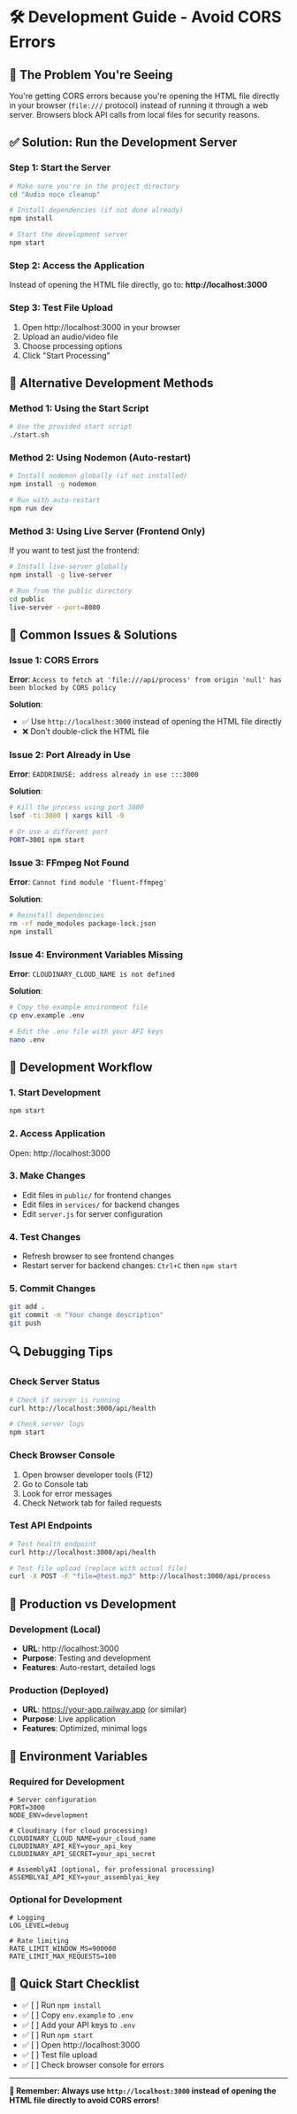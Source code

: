 # 🛠️ Development Guide - Avoid CORS Errors

## 🚨 **The Problem You're Seeing**

You're getting CORS errors because you're opening the HTML file directly in your browser (`file:///` protocol) instead of running it through a web server. Browsers block API calls from local files for security reasons.

## ✅ **Solution: Run the Development Server**

### **Step 1: Start the Server**
```bash
# Make sure you're in the project directory
cd "Audio noce cleanup"

# Install dependencies (if not done already)
npm install

# Start the development server
npm start
```

### **Step 2: Access the Application**
Instead of opening the HTML file directly, go to:
**http://localhost:3000**

### **Step 3: Test File Upload**
1. Open http://localhost:3000 in your browser
2. Upload an audio/video file
3. Choose processing options
4. Click "Start Processing"

## 🔧 **Alternative Development Methods**

### **Method 1: Using the Start Script**
```bash
# Use the provided start script
./start.sh
```

### **Method 2: Using Nodemon (Auto-restart)**
```bash
# Install nodemon globally (if not installed)
npm install -g nodemon

# Run with auto-restart
npm run dev
```

### **Method 3: Using Live Server (Frontend Only)**
If you want to test just the frontend:
```bash
# Install live-server globally
npm install -g live-server

# Run from the public directory
cd public
live-server --port=8080
```

## 🚨 **Common Issues & Solutions**

### **Issue 1: CORS Errors**
**Error**: `Access to fetch at 'file:///api/process' from origin 'null' has been blocked by CORS policy`

**Solution**: 
- ✅ Use `http://localhost:3000` instead of opening the HTML file directly
- ❌ Don't double-click the HTML file

### **Issue 2: Port Already in Use**
**Error**: `EADDRINUSE: address already in use :::3000`

**Solution**:
```bash
# Kill the process using port 3000
lsof -ti:3000 | xargs kill -9

# Or use a different port
PORT=3001 npm start
```

### **Issue 3: FFmpeg Not Found**
**Error**: `Cannot find module 'fluent-ffmpeg'`

**Solution**:
```bash
# Reinstall dependencies
rm -rf node_modules package-lock.json
npm install
```

### **Issue 4: Environment Variables Missing**
**Error**: `CLOUDINARY_CLOUD_NAME is not defined`

**Solution**:
```bash
# Copy the example environment file
cp env.example .env

# Edit the .env file with your API keys
nano .env
```

## 🎯 **Development Workflow**

### **1. Start Development**
```bash
npm start
```

### **2. Access Application**
Open: http://localhost:3000

### **3. Make Changes**
- Edit files in `public/` for frontend changes
- Edit files in `services/` for backend changes
- Edit `server.js` for server configuration

### **4. Test Changes**
- Refresh browser to see frontend changes
- Restart server for backend changes: `Ctrl+C` then `npm start`

### **5. Commit Changes**
```bash
git add .
git commit -m "Your change description"
git push
```

## 🔍 **Debugging Tips**

### **Check Server Status**
```bash
# Check if server is running
curl http://localhost:3000/api/health

# Check server logs
npm start
```

### **Check Browser Console**
1. Open browser developer tools (F12)
2. Go to Console tab
3. Look for error messages
4. Check Network tab for failed requests

### **Test API Endpoints**
```bash
# Test health endpoint
curl http://localhost:3000/api/health

# Test file upload (replace with actual file)
curl -X POST -F "file=@test.mp3" http://localhost:3000/api/process
```

## 🚀 **Production vs Development**

### **Development (Local)**
- **URL**: http://localhost:3000
- **Purpose**: Testing and development
- **Features**: Auto-restart, detailed logs

### **Production (Deployed)**
- **URL**: https://your-app.railway.app (or similar)
- **Purpose**: Live application
- **Features**: Optimized, minimal logs

## 📝 **Environment Variables**

### **Required for Development**
```env
# Server configuration
PORT=3000
NODE_ENV=development

# Cloudinary (for cloud processing)
CLOUDINARY_CLOUD_NAME=your_cloud_name
CLOUDINARY_API_KEY=your_api_key
CLOUDINARY_API_SECRET=your_api_secret

# AssemblyAI (optional, for professional processing)
ASSEMBLYAI_API_KEY=your_assemblyai_key
```

### **Optional for Development**
```env
# Logging
LOG_LEVEL=debug

# Rate limiting
RATE_LIMIT_WINDOW_MS=900000
RATE_LIMIT_MAX_REQUESTS=100
```

## 🎉 **Quick Start Checklist**

- ✅ [ ] Run `npm install`
- ✅ [ ] Copy `env.example` to `.env`
- ✅ [ ] Add your API keys to `.env`
- ✅ [ ] Run `npm start`
- ✅ [ ] Open http://localhost:3000
- ✅ [ ] Test file upload
- ✅ [ ] Check browser console for errors

---

**🎯 Remember: Always use `http://localhost:3000` instead of opening the HTML file directly to avoid CORS errors!** 